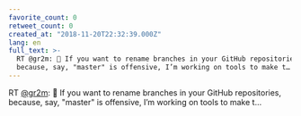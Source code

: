 ```yaml
---
favorite_count: 0
retweet_count: 0
created_at: "2018-11-20T22:32:39.000Z"
lang: en
full_text: >-
  RT @gr2m: 📯 If you want to rename branches in your GitHub repositories,
  because, say, "master" is offensive, I’m working on tools to make t…
---
```


RT [@gr2m](https://twitter.com/gr2m): 📯 If you want to rename branches in your
GitHub repositories, because, say, "master" is offensive, I’m working on tools
to make t…
